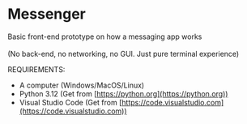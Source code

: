 # Messenger
Basic front-end prototype on how a messaging app works
<br>
<br>
(No back-end, no networking, no GUI. Just pure terminal experience)

REQUIREMENTS:

- A computer (Windows/MacOS/Linux)
- Python 3.12 (Get from [https://python.org](https://python.org))
- Visual Studio Code (Get from [https://code.visualstudio.com](https://code.visualstudio.com))
